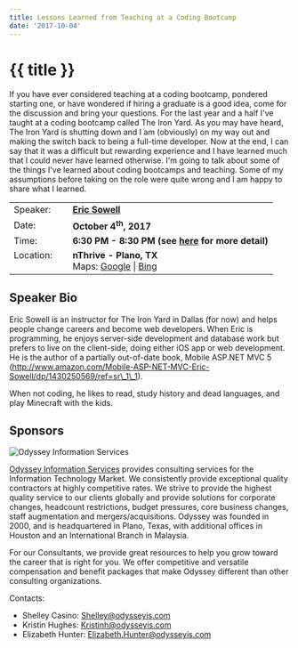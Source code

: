 ```yaml
---
title: Lessons Learned from Teaching at a Coding Bootcamp
date: '2017-10-04'
---
```

# {{ title }}

If you have ever considered teaching at a coding bootcamp, pondered starting one, or have wondered if hiring a graduate is a good idea, come for the discussion and bring your questions. For the last year and a half I've taught at a coding bootcamp called The Iron Yard. As you may have heard, The Iron Yard is shutting down and I am (obviously) on my way out and making the switch back to being a full-time developer. Now at the end, I can say that it was a difficult but rewarding experience and I have learned much that I could never have learned otherwise. I'm going to talk about some of the things I've learned about coding bootcamps and teaching. Some of my assumptions before taking on the role were quite wrong and I am happy to share what I learned.

<table><tbody><tr><td>Speaker:</td><td>&nbsp;</td><td><b><a title="Eric Sowell" target="_blank" href="http://ericsowell.com">Eric Sowell</a></b></td></tr><tr><td>Date:</td><td>&nbsp;</td><td><b>October 4<sup>th</sup>, 2017</b></td></tr><tr><td valign="top">Time:</td><td>&nbsp;</td><td><b>6:30 PM - 8:30 PM (see <a title="Location" href="../../location/index.html">here</a> for more detail)</b></td></tr><tr><td valign="top">Location:</td><td>&nbsp;</td><td><b>nThrive - Plano, TX</b><br>Maps: <a title="Google" target="_blank" href="https://goo.gl/maps/1OyNE">Google</a> | <a title="Bing" target="_blank" href="http://binged.it/1afBEJ9">Bing</a></td></tr></tbody></table>

## Speaker Bio

Eric Sowell is an instructor for The Iron Yard in Dallas (for now) and helps people change careers and become web developers. When Eric is programming, he enjoys server-side development and database work but prefers to live on the client-side, doing either iOS app or web development. He is the author of a partially out-of-date book, Mobile ASP.NET MVC 5 (http://www.amazon.com/Mobile-ASP-NET-MVC-Eric-Sowell/dp/1430250569/ref=sr\_1\_1).

When not coding, he likes to read, study history and dead languages, and play Minecraft with the kids.

## Sponsors

![Odyssey Information Services](http://northdallas.net/files/sponsor/OdysseyLogoFullColor.jpg)

[Odyssey Information Services](http://odysseyis.com/) provides consulting services for the Information Technology Market. We consistently provide exceptional quality contractors at highly competitive rates. We strive to provide the highest quality service to our clients globally and provide solutions for corporate changes, headcount restrictions, budget pressures, core business changes, staff augmentation and mergers/acquisitions. Odyssey was founded in 2000, and is headquartered in Plano, Texas, with additional offices in Houston and an International Branch in Malaysia.

For our Consultants, we provide great resources to help you grow toward the career that is right for you. We offer competitive and versatile compensation and benefit packages that make Odyssey different than other consulting organizations.

Contacts:

-   Shelley Casino: [Shelley@odysseyis.com](mailto:Shelley@odysseyis.com)
-   Kristin Hughes: [Kristinh@odysseyis.com](mailto:Kristinh@odysseyis.com)
-   Elizabeth Hunter: [Elizabeth.Hunter@odysseyis.com](http://northdallas.net/meetings/lessons-learned-from-teaching-at-a-coding-bootcamp/elizabeth.hunter@odysseyis.com)
    
